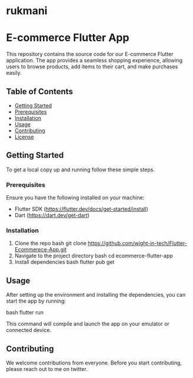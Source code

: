 # rukmani

# E-commerce Flutter App

This repository contains the source code for our E-commerce Flutter application. The app provides a seamless shopping experience, allowing users to browse products, add items to their cart, and make purchases easily.

## Table of Contents

- [Getting Started](#getting-started)
- [Prerequisites](#prerequisites)
- [Installation](#installation)
- [Usage](#usage)
- [Contributing](#contributing)
- [License](#license)

## Getting Started

To get a local copy up and running follow these simple steps.

### Prerequisites

Ensure you have the following installed on your machine:

- Flutter SDK (https://flutter.dev/docs/get-started/install)
- Dart (https://dart.dev/get-dart)

### Installation

1. Clone the repo
bash git clone https://github.com/wight-in-tech/Flutter-Ecommerece-App.git
3. Navigate to the project directory bash cd ecommerce-flutter-app
4. Install dependencies
bash flutter pub get

## Usage

After setting up the environment and installing the dependencies, you can start the app by running:

bash flutter run

This command will compile and launch the app on your emulator or connected device.

## Contributing

We welcome contributions from everyone. Before you start contributing, please reach out to me on twitter.
